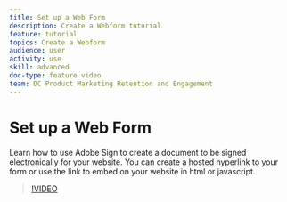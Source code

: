 ```yaml
---
title: Set up a Web Form
description: Create a Webform tutorial
feature: tutorial
topics: Create a Webform
audience: user
activity: use
skill: advanced
doc-type: feature video
team: DC Product Marketing Retention and Engagement
---
```


# Set up a Web Form

Learn how to use Adobe Sign to create a document to be signed electronically for your website. You can create a hosted hyperlink to your form or use the link to embed on your website in html or javascript.

>[!VIDEO](https://video.tv.adobe.com/v/37841?hidetitle=true)
